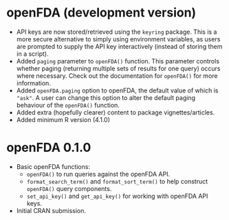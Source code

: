 # openFDA (development version)

* API keys are now stored/retrieved using the `keyring` package. This is a more secure alternative to simply using environment variables, as users are prompted to supply the API key interactively (instead of storing them in a script). 
* Added `paging` parameter to `openFDA()` function. This parameter controls whether paging (returning multiple sets of results for one query) occurs where necessary. Check out the documentation for `openFDA()` for more information. 
* Added `openFDA.paging` option to openFDA, the default value of which is `"ask"`. A user can change this option to alter the default paging behaviour of the `openFDA()` function.
* Added extra (hopefully clearer) content to package vignettes/articles. 
* Added minimum R version (4.1.0)

# openFDA 0.1.0

* Basic openFDA functions:
  * `openFDA()` to run queries against the openFDA API.
  * `format_search_term()` and `format_sort_term()` to help construct
    `openFDA()` query components.
  * `set_api_key()` and `get_api_key()` for working with openFDA API keys.
* Initial CRAN submission.
